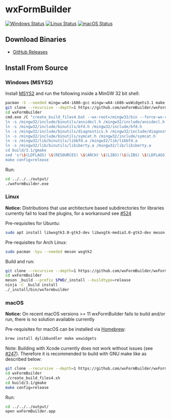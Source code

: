 # wxFormBuilder
[![Windows Status](https://github.com/wxFormBuilder/wxFormBuilder/actions/workflows/windows.yml/badge.svg?branch=master)](https://github.com/wxFormBuilder/wxFormBuilder/actions/workflows/windows.yml)
[![Linux Status](https://github.com/wxFormBuilder/wxFormBuilder/actions/workflows/linux.yml/badge.svg?branch=master)](https://github.com/wxFormBuilder/wxFormBuilder/actions/workflows/linux.yml)
[![macOS Status](https://github.com/wxFormBuilder/wxFormBuilder/actions/workflows/macos.yml/badge.svg?branch=master)](https://github.com/wxFormBuilder/wxFormBuilder/actions/workflows/macos.yml)

## Download Binaries

* [GitHub Releases](https://github.com/wxFormBuilder/wxFormBuilder/releases)

## Install From Source

### Windows (MSYS2)

Install [MSYS2](https://www.msys2.org/) and run the following inside a MinGW 32 bit shell:

```sh
pacman -S --needed mingw-w64-i686-gcc mingw-w64-i686-wxWidgets3.1 make git
git clone --recursive --depth=1 https://github.com/wxFormBuilder/wxFormBuilder
cd wxFormBuilder
cmd.exe /C "create_build_files4.bat --wx-root=/mingw32/bin --force-wx-config=versioned --wx-version=3.1
ln -s /mingw32/include/binutils/ansidecl.h /mingw32/include/ansidecl.h
ln -s /mingw32/include/binutils/bfd.h /mingw32/include/bfd.h
ln -s /mingw32/include/binutils/diagnostics.h /mingw32/include/diagnostics.h
ln -s /mingw32/include/binutils/symcat.h /mingw32/include/symcat.h
ln -s /mingw32/lib/binutils/libbfd.a /mingw32/lib/libbfd.a
ln -s /mingw32/lib/binutils/libiberty.a /mingw32/lib/libiberty.a
cd build/3.1/gmake
sed 's!\$(LDFLAGS) \$(RESOURCES) \$(ARCH) \$(LIBS)!\$(LIBS) \$(LDFLAGS) \$(RESOURCES) \$(ARCH)!g' *.make -i
make config=release
```

Run:

```sh
cd ../../../output/
./wxFormBuilder.exe
```

### Linux

**Notice:** Distributions that use architecture based subdirectories for libraries currently fail to load the plugins, for a workaround see [#524](https://github.com/wxFormBuilder/wxFormBuilder/issues/524)

Pre-requisites for Ubuntu:

```sh
sudo apt install libwxgtk3.0-gtk3-dev libwxgtk-media3.0-gtk3-dev meson
```

Pre-requisites for Arch Linux:

```sh
sudo pacman -Syu --needed meson wxgtk2
```

Build and run:

```sh
git clone --recursive --depth=1 https://github.com/wxFormBuilder/wxFormBuilder
cd wxFormBuilder
meson _build --prefix $PWD/_install --buildtype=release
ninja -C _build install
./_install/bin/wxformbuilder
```

### macOS

**Notice:** On recent macOS versions >= 11 wxFormBuilder fails to build and/or run, there is no solution available currently

Pre-requisites for macOS can be installed via [Homebrew](https://brew.sh/):

```sh
brew install dylibbundler make wxwidgets
```

Note: Building with Xcode currently does not work without issues (see [#247](https://github.com/wxFormBuilder/wxFormBuilder/issues/247)). Therefore it is recommended to build with GNU make like as described below:

```sh
git clone --recursive --depth=1 https://github.com/wxFormBuilder/wxFormBuilder
cd wxFormBuilder
./create_build_files4.sh
cd build/3.1/gmake
make config=release
```

Run:

```sh
cd ../../../output/
open wxFormBuilder.app
```
